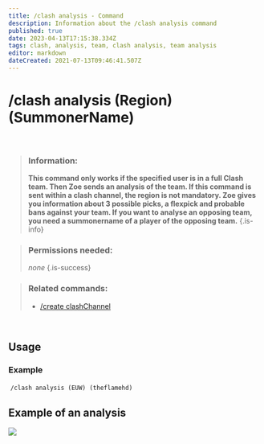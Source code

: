 ```yaml
---
title: /clash analysis - Command
description: Information about the /clash analysis command
published: true
date: 2023-04-13T17:15:38.334Z
tags: clash, analysis, team, clash analysis, team analysis
editor: markdown
dateCreated: 2021-07-13T09:46:41.507Z
---
```


# /clash analysis (Region) (SummonerName)

<br>

>### Information: 
>**This command only works if the specified user is in a full Clash team. Then Zoe sends an analysis of the team. If this command is sent within a clash channel, the region is not mandatory.
Zoe gives you information about 3 possible picks, a flexpick and probable bans against your team.
If you want to analyse an opposing team, you need a summonername of a player of the opposing team.**
>{.is-info}

>### Permissions needed:
>*none*
>{.is-success}

>### Related commands:
>-   [/create clashChannel](/en/commands/create/clashChannel/)

<br>

## Usage

### Example

 `/clash analysis (EUW) (theflamehd)`
 <br>

## Example of an analysis

![](/en-active-clashchannel.png)


